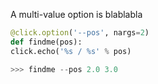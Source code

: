 A multi-value option is blablabla

```python
@click.option('--pos', nargs=2)
def findme(pos):
click.echo('%s / %s' % pos)

>>> findme --pos 2.0 3.0
```